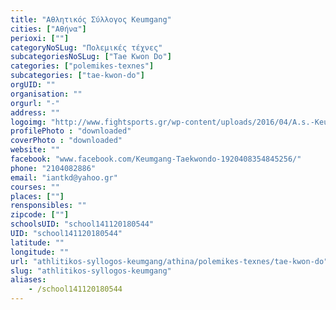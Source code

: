 ```yaml
---
title: "Αθλητικός Σύλλογος Keumgang"
cities: ["Αθήνα"]
perioxi: [""]
categoryNoSLug: "Πολεμικές τέχνες"
subcategoriesNoSLug: ["Tae Kwon Do"]
categories: ["polemikes-texnes"]
subcategories: ["tae-kwon-do"]
orgUID: ""
organisation: ""
orgurl: "-"
address: ""
logoimg: "http://www.fightsports.gr/wp-content/uploads/2016/04/A.s.-Keumgang-logo.jpg"
profilePhoto : "downloaded"
coverPhoto : "downloaded"
website: ""
facebook: "www.facebook.com/Keumgang-Taekwondo-1920408354845256/"
phone: "2104082886"
email: "iantkd@yahoo.gr"
courses: ""
places: [""]
rensponsibles: ""
zipcode: [""]
schoolsUID: "school141120180544"
UID: "school141120180544"
latitude: ""
longitude: ""
url: "athlitikos-syllogos-keumgang/athina/polemikes-texnes/tae-kwon-do"
slug: "athlitikos-syllogos-keumgang"
aliases:
    - /school141120180544
---
```





